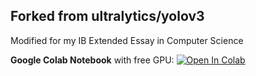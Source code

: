 ## Forked from ultralytics/yolov3

Modified for my IB Extended Essay in Computer Science

**Google Colab Notebook** with free GPU: <a href="https://colab.research.google.com/github/kaedenbrinkman/yolov3/blob/master/YOLOv3_+_W&B_Train_Detector.ipynb"><img src="https://colab.research.google.com/assets/colab-badge.svg" alt="Open In Colab"></a>
